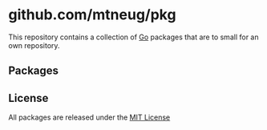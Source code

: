 # github.com/mtneug/pkg

This repository contains a collection of [Go](https://golang.org/) packages that
are to small for an own repository.

## Packages

## License

All packages are released under the [MIT License](http://www.opensource.org/licenses/MIT)

